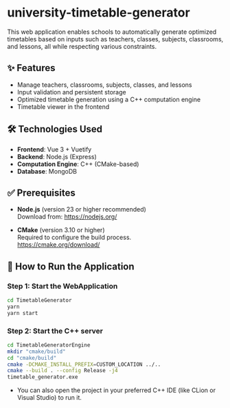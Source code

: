 # university-timetable-generator

This web application enables schools to automatically generate optimized timetables based on inputs such as teachers, classes, subjects, classrooms, and lessons, all while respecting various constraints.

## ✨ Features

- Manage teachers, classrooms, subjects, classes, and lessons
- Input validation and persistent storage
- Optimized timetable generation using a C++ computation engine
- Timetable viewer in the frontend

## 🛠️ Technologies Used

- **Frontend**: Vue 3 + Vuetify
- **Backend**: Node.js (Express)
- **Computation Engine**: C++ (CMake-based)
- **Database**: MongoDB

## ✅ Prerequisites

- **Node.js** (version 23 or higher recommended)  
  Download from: https://nodejs.org/
  
- **CMake** (version 3.10 or higher)  
  Required to configure the build process.  
  https://cmake.org/download/
  
## 🚀 How to Run the Application

### Step 1: Start the WebApplication

```bash
cd TimetableGenerator
yarn           
yarn start
```

### Step 2: Start the C++ server

```bash
cd TimetableGeneratorEngine
mkdir "cmake/build"
cd "cmake/build"
cmake -DCMAKE_INSTALL_PREFIX=CUSTOM_LOCATION ../..
cmake --build . --config Release -j4
timetable_generator.exe 
```
- You can also open the project in your preferred C++ IDE (like CLion or Visual Studio) to run it.